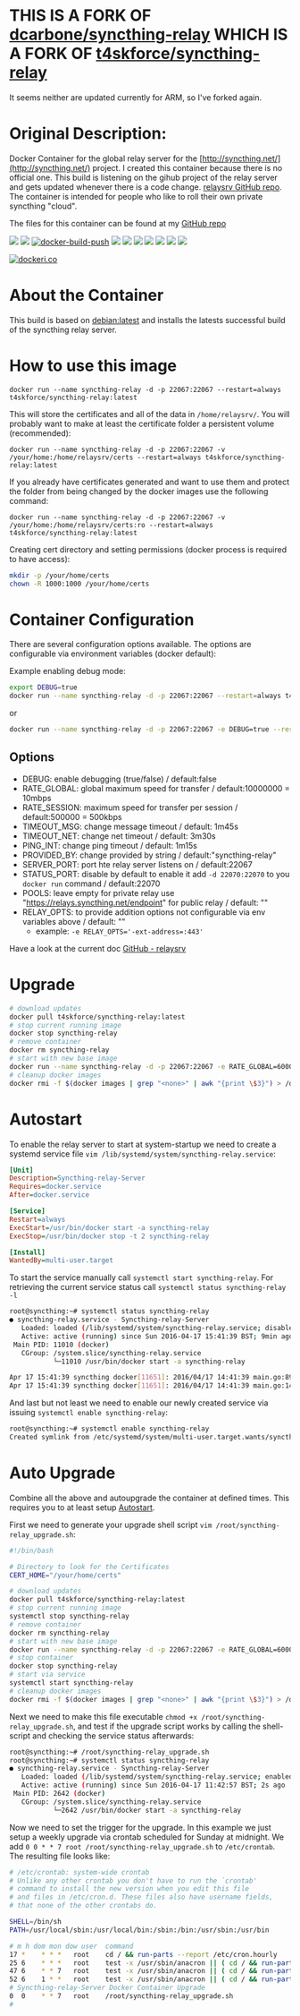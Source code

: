 # THIS IS A FORK OF [dcarbone/syncthing-relay](https://github.com/dcarbone/syncthing-relay)  WHICH IS A FORK OF [t4skforce/syncthing-relay](https://github.com/t4skforce/syncthing-relay)
It seems neither are updated currently for ARM, so I've forked again.
# Original Description:
Docker Container for the global relay server for the [http://syncthing.net/](http://syncthing.net/) project. I created this container because there is no official one. This build is listening on the gihub project of the relay server and gets updated whenever there is a code change. [relaysrv GitHub repo](https://github.com/syncthing/relaysrv). The container is intended for people who like to roll their own private syncthing "cloud".

The files for this container can be found at my [GitHub repo](https://github.com/t4skforce/syncthing-relay)

[![](https://images.microbadger.com/badges/image/t4skforce/syncthing-relay.svg)](http://microbadger.com/images/t4skforce/syncthing-relay "Get your own image badge on microbadger.com") [![](https://img.shields.io/docker/automated/t4skforce/syncthing-relay.svg)](https://cloud.docker.com/repository/docker/t4skforce/syncthing-relay) [![docker-build-push](https://github.com/t4skforce/syncthing-relay/actions/workflows/main.yml/badge.svg)](https://github.com/t4skforce/syncthing-relay/actions/workflows/main.yml) [![](https://images.microbadger.com/badges/version/t4skforce/syncthing-relay.svg)](http://microbadger.com/images/t4skforce/syncthing-relay "Get your own version badge on microbadger.com") [![](https://img.shields.io/docker/pulls/t4skforce/syncthing-relay.svg)](https://cloud.docker.com/repository/docker/t4skforce/syncthing-relay) [![](https://img.shields.io/docker/stars/t4skforce/syncthing-relay.svg)](https://cloud.docker.com/repository/docker/t4skforce/syncthing-relay) [![](https://img.shields.io/github/last-commit/t4skforce/syncthing-relay.svg)](https://github.com/t4skforce/syncthing-relay) [![](https://img.shields.io/maintenance/yes/2023.svg)](https://github.com/t4skforce/syncthing-relay) [![](https://img.shields.io/github/issues-raw/t4skforce/syncthing-relay.svg)](https://github.com/t4skforce/syncthing-relay/issues) [![](https://img.shields.io/github/issues-pr-raw/t4skforce/syncthing-relay.svg)](https://github.com/t4skforce/syncthing-relay/pulls)

[![dockeri.co](http://dockeri.co/image/t4skforce/syncthing-relay)](https://hub.docker.com/r/t4skforce/syncthing-relay/)

# About the Container

This build is based on [debian:latest](https://hub.docker.com/_/debian/) and installs the latests successful build of the syncthing relay server.

# How to use this image

`docker run --name syncthing-relay -d -p 22067:22067 --restart=always t4skforce/syncthing-relay:latest`

This will store the certificates and all of the data in `/home/relaysrv/`. You will probably want to make at least the certificate folder a persistent volume (recommended):

`docker run --name syncthing-relay -d -p 22067:22067 -v /your/home:/home/relaysrv/certs --restart=always t4skforce/syncthing-relay:latest`

If you already have certificates generated and want to use them and protect the folder from being changed by the docker images use the following command:

`docker run --name syncthing-relay -d -p 22067:22067 -v /your/home:/home/relaysrv/certs:ro --restart=always t4skforce/syncthing-relay:latest`

Creating cert directory and setting permissions (docker process is required to have access):
```bash
mkdir -p /your/home/certs
chown -R 1000:1000 /your/home/certs
```

# Container Configuration

There are several configuration options available. The options are configurable via environment variables (docker default):

Example enabling debug mode:
```bash
export DEBUG=true
docker run --name syncthing-relay -d -p 22067:22067 --restart=always t4skforce/syncthing-relay:latest
```

or

```bash
docker run --name syncthing-relay -d -p 22067:22067 -e DEBUG=true --restart=always t4skforce/syncthing-relay:latest
```

## Options

* DEBUG: enable debugging (true/false) / default:false
* RATE_GLOBAL: global maximum speed for transfer / default:10000000 = 10mbps
* RATE_SESSION: maximum speed for transfer per session / default:500000 = 500kbps
* TIMEOUT_MSG: change message timeout / default: 1m45s
* TIMEOUT_NET: change net timeout / default: 3m30s
* PING_INT: change ping timeout / default: 1m15s
* PROVIDED_BY: change provided by string / default:"syncthing-relay"
* SERVER_PORT: port hte relay server listens on / default:22067
* STATUS_PORT: disable by default to enable it add `-d 22070:22070` to you `docker run` command  / default:22070
* POOLS: leave empty for private relay use "https://relays.syncthing.net/endpoint" for public relay / default: ""
* RELAY_OPTS: to provide addition options not configurable via env variables above / default: ""
  - example: `-e RELAY_OPTS='-ext-address=:443'`

Have a look at the current doc [GitHub - relaysrv](https://github.com/syncthing/relaysrv/blob/master/README.md)

# Upgrade
```bash
# download updates
docker pull t4skforce/syncthing-relay:latest
# stop current running image
docker stop syncthing-relay
# remove container
docker rm syncthing-relay
# start with new base image
docker run --name syncthing-relay -d -p 22067:22067 -e RATE_GLOBAL=6000000 -e RATE_SESSION=1000000 -v /your/home:/home/relaysrv/certs:ro --restart=always t4skforce/syncthing-relay:latest
# cleanup docker images
docker rmi -f $(docker images | grep "<none>" | awk "{print \$3}") > /dev/null 2>&1
```

# Autostart
To enable the relay server to start at system-startup we need to create a systemd service file `vim /lib/systemd/system/syncthing-relay.service`:

```ini
[Unit]
Description=Syncthing-relay-Server
Requires=docker.service
After=docker.service

[Service]
Restart=always
ExecStart=/usr/bin/docker start -a syncthing-relay
ExecStop=/usr/bin/docker stop -t 2 syncthing-relay

[Install]
WantedBy=multi-user.target
```

To start the service manually call `systemctl start syncthing-relay`. For retrieving the current service status call `systemctl status syncthing-relay -l`

```bash
root@syncthing:~# systemctl status syncthing-relay
● syncthing-relay.service - Syncthing-relay-Server
   Loaded: loaded (/lib/systemd/system/syncthing-relay.service; disabled)
   Active: active (running) since Sun 2016-04-17 15:41:39 BST; 9min ago
 Main PID: 11010 (docker)
   CGroup: /system.slice/syncthing-relay.service
           └─11010 /usr/bin/docker start -a syncthing-relay

Apr 17 15:41:39 syncthing docker[11651]: 2016/04/17 14:41:39 main.go:89: Connection limit 838860
Apr 17 15:41:39 syncthing docker[11651]: 2016/04/17 14:41:39 main.go:147: URI: relay://0.0.0.0:22067/?id=<your server id>&pingInterval=1m15s&networkTimeout=3m30s&sessionLimitBps=1000000&globalLimitBps=6000000&statusAddr=&providedBy=syncthing-relay

```

And last but not least we need to enable our newly created service via issuing `systemctl enable syncthing-relay`:
```bash
root@syncthing:~# systemctl enable syncthing-relay
Created symlink from /etc/systemd/system/multi-user.target.wants/syncthing-relay.service to /lib/systemd/system/syncthing-relay.service.
```

# Auto Upgrade
Combine all the above and autoupgrade the container at defined times. This requires you to at least setup [Autostart](#autostart).

First we need to generate your upgrade shell script `vim /root/syncthing-relay_upgrade.sh`:

```bash
#!/bin/bash

# Directory to look for the Certificates
CERT_HOME="/your/home/certs"

# download updates
docker pull t4skforce/syncthing-relay:latest
# stop current running image
systemctl stop syncthing-relay
# remove container
docker rm syncthing-relay
# start with new base image
docker run --name syncthing-relay -d -p 22067:22067 -e RATE_GLOBAL=6000000 -e RATE_SESSION=1000000 -v ${CERT_HOME}:/home/relaysrv/certs:ro --restart=always t4skforce/syncthing-relay:latest
# stop container
docker stop syncthing-relay
# start via service
systemctl start syncthing-relay
# cleanup docker images
docker rmi -f $(docker images | grep "<none>" | awk "{print \$3}") > /dev/null 2>&1
```

Next we need to make this file executable `chmod +x /root/syncthing-relay_upgrade.sh`, and test if the upgrade script works by calling the shell-script and checking the service status afterwards:
```bash
root@syncthing:~# /root/syncthing-relay_upgrade.sh
root@syncthing:~# systemctl status syncthing-relay
● syncthing-relay.service - Syncthing-relay-Server
   Loaded: loaded (/lib/systemd/system/syncthing-relay.service; enabled)
   Active: active (running) since Sun 2016-04-17 11:42:57 BST; 2s ago
 Main PID: 2642 (docker)
   CGroup: /system.slice/syncthing-relay.service
           └─2642 /usr/bin/docker start -a syncthing-relay
```

Now we need to set the trigger for the upgrade. In this example we just setup a weekly upgrade via crontab scheduled for Sunday at midnight. We add `0 0 * * 7 root /root/syncthing-relay_upgrade.sh` to `/etc/crontab`. The resulting file looks like:

```bash
# /etc/crontab: system-wide crontab
# Unlike any other crontab you don't have to run the `crontab'
# command to install the new version when you edit this file
# and files in /etc/cron.d. These files also have username fields,
# that none of the other crontabs do.

SHELL=/bin/sh
PATH=/usr/local/sbin:/usr/local/bin:/sbin:/bin:/usr/sbin:/usr/bin

# m h dom mon dow user  command
17 *    * * *   root    cd / && run-parts --report /etc/cron.hourly
25 6    * * *   root    test -x /usr/sbin/anacron || ( cd / && run-parts --report /etc/cron.daily )
47 6    * * 7   root    test -x /usr/sbin/anacron || ( cd / && run-parts --report /etc/cron.weekly )
52 6    1 * *   root    test -x /usr/sbin/anacron || ( cd / && run-parts --report /etc/cron.monthly )
# Syncthing-relay-Server Docker Container Upgrade
0  0    * * 7   root    /root/syncthing-relay_upgrade.sh
#
```
